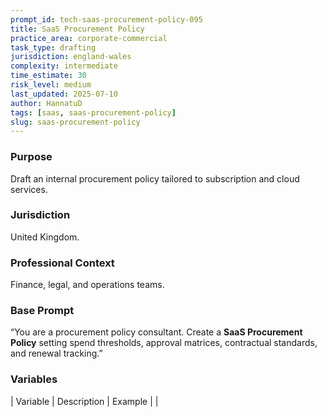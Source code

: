 ```yaml
---
prompt_id: tech-saas-procurement-policy-095
title: SaaS Procurement Policy
practice_area: corporate-commercial
task_type: drafting
jurisdiction: england-wales
complexity: intermediate
time_estimate: 30
risk_level: medium
last_updated: 2025-07-10
author: HannatuD
tags: [saas, saas-procurement-policy]
slug: saas-procurement-policy
---
```


### Purpose  
Draft an internal procurement policy tailored to subscription and cloud services.

### Jurisdiction  
United Kingdom.

### Professional Context  
Finance, legal, and operations teams.

### Base Prompt  
“You are a procurement policy consultant. Create a **SaaS Procurement Policy** setting spend thresholds, approval matrices, contractual standards, and renewal tracking.”

### Variables  
| Variable | Description | Example |
|
